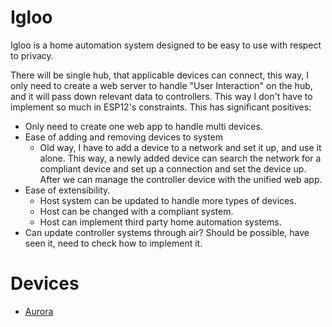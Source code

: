 # Igloo

Igloo is a home automation system designed to be easy to use with respect to privacy. 

There will be single hub, that applicable devices can connect, this way, I only need to create a web server to handle "User Interaction" on the hub, and it will pass down relevant data to controllers. This way I don't have to implement so much in ESP12's constraints. This has significant positives:

- Only need to create one web app to handle multi devices.
- Ease of adding and removing devices to system
  - Old way, I have to add a device to a network and set it up, and use it alone. This way, a newly added device can search the network for a compliant device and set up a connection and set the device up. After we can manage the controller device with the unified web app.
- Ease of extensibility. 
  - Host system can be updated to handle more types of devices.
  - Host can be changed with a compliant system.
  - Host can implement third party home automation systems.
- Can update controller systems through air? Should be possible, have seen it, need to check how to implement it.



# Devices

- [Aurora](aurora/readme.md)

